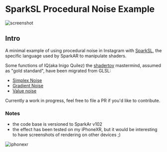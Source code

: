 # SparkSL Procedural Noise Example

![screenshot](https://spleennooname.github.io/sparksl-noise/1.png)

## Intro

A minimal example of using procedural noise in Instagram with [SparkSL](https://sparkar.facebook.com/ar-studio/learn/sparksl/sparksl-overview), the specific language used by SparkAR to manipulate shaders.

Some functions of IQ(aka Inigo Quilez) the [shadertoy](https://www.shadertoy.com/) mastermind, assumed as "gold standard", have been migrated from GLSL:

- [Simplex Noise](https://www.shadertoy.com/view/Msf3WH)
- [Gradient Noise](https://www.shadertoy.com/view/XdXGW8)
- [Value noise](https://www.shadertoy.com/view/lsf3WH)

Currently a work in progress, feel free to file a PR if you'd like to contribute.

### Notes

 - the code base is versioned to SparkAr v102 
 - the effect has been tested on my iPhoneXR, but it would be interesting to have screenshots of rendering on other devices ;)

![iphonexr](https://spleennooname.github.io/sparksl-noise/2.jpg)